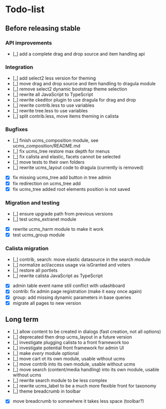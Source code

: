 # Todo-list

## Before releasing stable

### API improvements

 * [_] add a complete drag and drop source and item handling api

### Integration

 * [_] add select2 less version for theming
 * [_] move drag and drop source and item handling to dragula module
 * [_] remove select2 dynamic bootstrap theme selection
 * [_] rewrite all JavaScript to TypeScript
 * [_] rewrite ckeditor plugin to use dragula for drag and drop
 * [_] rewrite contrib.less to use variables
 * [_] rewrite tree.less to use variables
 * [_] split contrib.less, move items theming in calista

### Bugfixes

 * [_] finish ucms_composition module, see ucms_composition/README.md
 * [_] fix ucms_tree restore max depth for menus
 * [_] fix calista and elastic, facets cannot be selected
 * [_] move tests to their own folders
 * [_] rewrite ucms_layout code to dragula (currently is removed)
 * [x] fix missing ucms_tree add button in tree admin
 * [x] fix redirection on ucms_tree add
 * [x] fix ucms_tree added root elements position is not saved

### Migration and testing

 * [_] ensure upgrade path from previous versions
 * [_] test ucms_extranet module
 * [x] rewrite ucms_harm module to make it work
 * [x] test ucms_group module

### Calista migration

 * [_] contrib, search: move elastic datasource in the search module
 * [_] normalize acl/access usage via isGranted and voters
 * [_] restore all portlets
 * [_] rewrite calista JavaScript as TypeScript
 * [x] admin table event name still conflict with udashboard
 * [x] contrib: fix admin page registration (make it easy once again)
 * [x] group: add missing dynamic parameters in base queries
 * [x] migrate all pages to new version

## Long term

 * [_] allow content to be created in dialogs (fast creation, not all options)
 * [_] deprecated then drop ucms_layout in a future version
 * [_] investigate plugging calista to a front framework too
 * [_] investigate potential front framework for admin UI
 * [_] make *every* module optional
 * [_] move cart ot its own module, usable without ucms
 * [_] move contrib into its own module, usable without ucms
 * [_] move search (content/media handling) into its own module, usable without ucms
 * [_] rewrite search module to be less complex
 * [_] rewrite ucms_label to be a much more flexible front for taxonomy
 * [_] theme breadcrumb in toolbar
 * [x] move breadcrumb to somewhere it takes less space (toolbar?)
